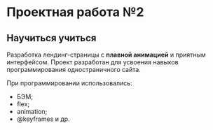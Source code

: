 
# Проектная работа №2
## Научиться учиться

Разработка лендинг-страницы с **плавной анимацией** и приятным интерфейсом.
Проект разработан для усвоения навыков программирования одностраничного сайта.

При программировании использовались:
* БЭМ;
* flex;
* animation;
* @keyframes и др.
